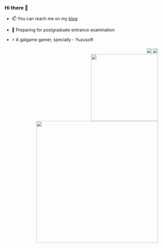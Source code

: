 ### Hi there 👋

- 📫 You can reach me on my [blog](https://panzer-jack.cn/)

- 🔭 Preparing for postgraduate entrance examination

- ⚡ A galgame gamer, specially - Yuzusoft


<div align="right">
	 <span><img src="https://github-readme-stats.vercel.app/api/top-langs/?username=Panzer-Jack&theme=dark&layout=compact"></span>
     <span><img src="https://skillicons.dev/icons?i=docker,git,github,gitlab,idea,vscode,visualstudio,vim,linux,bash,postgres,blender&theme=dark#gh-dark-mode-only">
</div>


<div align="right">
    <img src="https://github-readme-stats.vercel.app/api?username=Panzer-Jack&show_icons=true&theme=radical" height = 220>
    <img src="https://pic1.imgdb.cn/item/634609e916f2c2beb1a5571b.png" height = 400>
</div>
